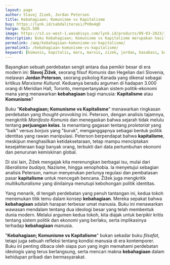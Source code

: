 ```yaml
---
layout: page
author: Slavoj Zizek, Jordan Peterson
title: Kebahagiaan; Komunisme vs Kapitalisme
buy: https://lynk.id/sabdaliterasi/PV0o4qD
harga: Rp25.500
image: https://s3.us-west-1.wasabisys.com/lynk.id/products/09-03-2023/1678363605613_8007937
description: Buku Kebahagiaan; Komunisme vs Kapitalisme merupakan hasil perdebatan antara Slavoj Zizek, Jordan Peterson mengenai tentang ideologi masing-masing ant.
permalink: /amp/kebahagiaan-komunisme-vs-kapitalisme/
permalink1: /kebahagiaan-komunisme-vs-kapitalisme/
keyword: [komunis, kapitalis, marx, marxis, zizek, jordan, basabasi, bahagia]
---
```

<p>Bayangkan sebuah perdebatan sengit antara dua pemikir besar di era modern ini: <strong>Slavoj Žižek</strong>, seorang filsuf <em>Komunis</em> dan Hegelian dari Slovenia, melawan <strong>Jordan Peterson</strong>, seorang psikolog Kanada yang dikenal sebagai kritikus <em>Marxisme Kultural</em>. Keduanya beradu argumen di hadapan 3.000 orang di Meridian Hall, Toronto, mempertanyakan sistem politik-ekonomi mana yang menawarkan <strong>kebahagiaan</strong> bagi manusia: <strong>Kapitalisme</strong> atau <strong>Komunisme</strong>?</p><p>Buku "<strong>Kebahagiaan; Komunisme vs Kapitalisme</strong>" menawarkan ringkasan perdebatan yang <em>thought-provoking</em> ini. Peterson, dengan analisis tajamnya, mengkritik <em>Manifesto Komunis</em> dan menegaskan bahwa sejarah tidak melulu tentang <strong>perjuangan kelas</strong>. Ia menantang gagasan tentang <em>proletariat</em> yang "baik" versus <em>borjuis</em> yang "buruk", menganggapnya sebagai bentuk politik identitas yang rawan manipulasi. Peterson berpendapat bahwa <strong>kapitalisme</strong>, meskipun menghasilkan ketidaksetaraan, tetap mampu menciptakan kesejahteraan bagi banyak orang, terbukti dari data pertumbuhan ekonomi dan penurunan kemiskinan global.</p><p>Di sisi lain, Žižek mengajak kita merenungkan berbagai isu, mulai dari <em>liberalisme budaya</em>, Nazisme, hingga xenophobia. Ia menyetujui sebagian analisis Peterson, namun menyerukan perlunya regulasi dan pembatasan pasar <strong>kapitalisme</strong> untuk mencegah bencana. Žižek juga mengkritik <em>multikulturalisme</em> yang dinilainya menutupi kebohongan politik identitas.</p><p>Yang menarik, di tengah perdebatan yang penuh tantangan ini, kedua tokoh menemukan titik temu dalam konsep <strong>kebahagiaan</strong>. Mereka sepakat bahwa <strong>kebahagiaan</strong> adalah harapan terbesar umat manusia. Buku ini menawarkan wawasan mendalam tentang dua ideologi besar yang telah membentuk dunia modern. Melalui argumen kedua tokoh, kita diajak untuk berpikir kritis tentang sistem politik dan ekonomi yang berlaku, serta implikasinya terhadap <strong>kebahagiaan</strong> manusia.</p><p>"<strong>Kebahagiaan; Komunisme vs Kapitalisme</strong>" bukan sekadar buku <em>filsafat</em>, tetapi juga sebuah refleksi tentang kondisi manusia di era kontemporer. Buku ini penting dibaca oleh siapa pun yang ingin memahami perdebatan ideologis yang terus berlangsung, serta mencari makna <strong>kebahagiaan</strong> dalam kehidupan pribadi dan bermasyarakat.</p>
